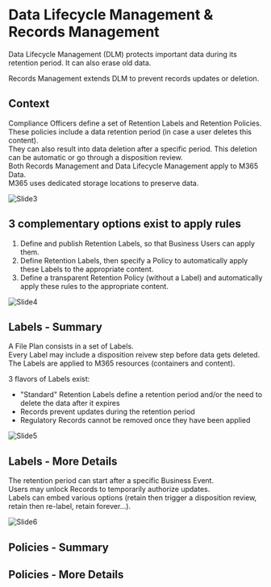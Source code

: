 # Data Lifecycle Management & Records Management

Data Lifecycle Management (DLM) protects important data during its retention period. 
It can also erase old data. 

Records Management extends DLM to prevent records updates or deletion.

## Context
Compliance Officers define a set of Retention Labels and Retention Policies.  
These policies include a data retention period (in case a user deletes this content).  
They can also result into data deletion after a specific period. This deletion can be automatic or go through a disposition review.  
Both Records Management and Data Lifecycle Management apply to M365 Data.  
M365 uses dedicated storage locations to preserve data.  
  
![Slide3](https://user-images.githubusercontent.com/104838111/183934326-4e3e6492-34a4-46a1-a72c-57a6b2276dd4.png)

## 3 complementary options exist to apply rules    
1. Define and publish Retention Labels, so that Business Users can apply them.  
2. Define Retention Labels, then specify a Policy to automatically apply these Labels to the appropriate content.  
3. Define a transparent Retention Policy (without a Label) and automatically apply these rules to the appropriate content.  
  
![Slide4](https://user-images.githubusercontent.com/104838111/183939212-98c54687-243d-4c0b-a63f-1cdcc3a08e95.png)

## Labels - Summary
A File Plan consists in a set of Labels.  
Every Label may include a disposition reivew step before data gets deleted.  
The Labels are applied to M365 resources (containers and content).  
  
3 flavors of Labels exist:  
- "Standard" Retention Labels define a retention period and/or the need to delete the data after it expires
- Records prevent updates during the retention period
- Regulatory Records cannot be removed once they have been applied  
  
![Slide5](https://user-images.githubusercontent.com/104838111/183939377-652d41af-9d07-4ddf-8012-f06d29e47249.png)

## Labels - More Details
The retention period can start after a specific Business Event.  
Users may unlock Records to temporarily authorize updates.  
Labels can embed various options (retain then trigger a disposition review, retain then re-label, retain forever...).  
  
![Slide6](https://user-images.githubusercontent.com/104838111/183941970-f7041197-31aa-49ff-9594-28bf1680f467.png)

## Policies - Summary

## Policies - More Details
